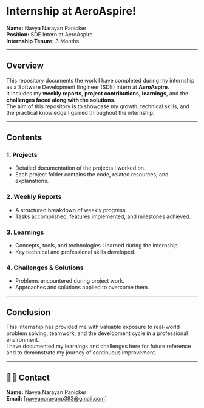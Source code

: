 # Internship at AeroAspire!

**Name:** Navya Narayan Panicker  
**Position:** SDE Intern at AeroAspire  
**Internship Tenure:** 3 Months  

---

##  Overview
This repository documents the work I have completed during my internship as a Software Development Engineer (SDE) Intern at **AeroAspire**.  
It includes my **weekly reports**, **project contributions**, **learnings**, and the **challenges faced along with the solutions**.  
The aim of this repository is to showcase my growth, technical skills, and the practical knowledge I gained throughout the internship.

---

##  Contents

### 1. Projects
- Detailed documentation of the projects I worked on.
- Each project folder contains the code, related resources, and explanations.

### 2. Weekly Reports
- A structured breakdown of weekly progress.
- Tasks accomplished, features implemented, and milestones achieved.

### 3. Learnings
- Concepts, tools, and technologies I learned during the internship.
- Key technical and professional skills developed.

### 4. Challenges & Solutions
- Problems encountered during project work.
- Approaches and solutions applied to overcome them.

---

##  Conclusion
This internship has provided me with valuable exposure to real-world problem solving, teamwork, and the development cycle in a professional environment.  
I have documented my learnings and challenges here for future reference and to demonstrate my journey of continuous improvement.

---

## 👩‍💻 Contact
**Name:** Navya Narayan Panicker  
**Email:** [navyanarayanp393@gmail.com]  

